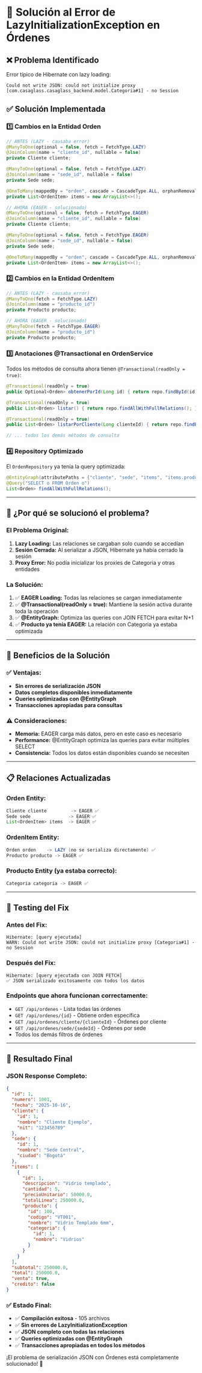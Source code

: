 # 🔧 Solución al Error de LazyInitializationException en Órdenes

## ❌ **Problema Identificado**

Error típico de Hibernate con lazy loading:
```
Could not write JSON: could not initialize proxy [com.casaglass.casaglass_backend.model.Categoria#1] - no Session
```

## ✅ **Solución Implementada**

### **1️⃣ Cambios en la Entidad Orden**

```java
// ANTES (LAZY - causaba error)
@ManyToOne(optional = false, fetch = FetchType.LAZY)
@JoinColumn(name = "cliente_id", nullable = false)
private Cliente cliente;

@ManyToOne(optional = false, fetch = FetchType.LAZY)
@JoinColumn(name = "sede_id", nullable = false)
private Sede sede;

@OneToMany(mappedBy = "orden", cascade = CascadeType.ALL, orphanRemoval = true)
private List<OrdenItem> items = new ArrayList<>();

// AHORA (EAGER - solucionado)
@ManyToOne(optional = false, fetch = FetchType.EAGER)
@JoinColumn(name = "cliente_id", nullable = false)
private Cliente cliente;

@ManyToOne(optional = false, fetch = FetchType.EAGER)
@JoinColumn(name = "sede_id", nullable = false)
private Sede sede;

@OneToMany(mappedBy = "orden", cascade = CascadeType.ALL, orphanRemoval = true, fetch = FetchType.EAGER)
private List<OrdenItem> items = new ArrayList<>();
```

### **2️⃣ Cambios en la Entidad OrdenItem**

```java
// ANTES (LAZY - causaba error)
@ManyToOne(fetch = FetchType.LAZY)
@JoinColumn(name = "producto_id")
private Producto producto;

// AHORA (EAGER - solucionado)
@ManyToOne(fetch = FetchType.EAGER)
@JoinColumn(name = "producto_id")
private Producto producto;
```

### **3️⃣ Anotaciones @Transactional en OrdenService**

Todos los métodos de consulta ahora tienen `@Transactional(readOnly = true)`:

```java
@Transactional(readOnly = true)
public Optional<Orden> obtenerPorId(Long id) { return repo.findById(id); }

@Transactional(readOnly = true)
public List<Orden> listar() { return repo.findAllWithFullRelations(); }

@Transactional(readOnly = true)
public List<Orden> listarPorCliente(Long clienteId) { return repo.findByClienteId(clienteId); }

// ... todos los demás métodos de consulta
```

### **4️⃣ Repository Optimizado**

El `OrdenRepository` ya tenía la query optimizada:

```java
@EntityGraph(attributePaths = {"cliente", "sede", "items", "items.producto"})
@Query("SELECT o FROM Orden o")
List<Orden> findAllWithFullRelations();
```

---

## 🎯 **¿Por qué se solucionó el problema?**

### **El Problema Original:**
1. **Lazy Loading:** Las relaciones se cargaban solo cuando se accedían
2. **Sesión Cerrada:** Al serializar a JSON, Hibernate ya había cerrado la sesión
3. **Proxy Error:** No podía inicializar los proxies de Categoria y otras entidades

### **La Solución:**
1. ✅ **EAGER Loading:** Todas las relaciones se cargan inmediatamente
2. ✅ **@Transactional(readOnly = true):** Mantiene la sesión activa durante toda la operación
3. ✅ **@EntityGraph:** Optimiza las queries con JOIN FETCH para evitar N+1
4. ✅ **Producto ya tenía EAGER:** La relación con Categoria ya estaba optimizada

---

## 🚀 **Beneficios de la Solución**

### **✅ Ventajas:**
- **Sin errores de serialización JSON**
- **Datos completos disponibles inmediatamente**
- **Queries optimizadas con @EntityGraph**
- **Transacciones apropiadas para consultas**

### **⚠️ Consideraciones:**
- **Memoria:** EAGER carga más datos, pero en este caso es necesario
- **Performance:** @EntityGraph optimiza las queries para evitar múltiples SELECT
- **Consistencia:** Todos los datos están disponibles cuando se necesiten

---

## 📋 **Relaciones Actualizadas**

### **Orden Entity:**
```java
Cliente cliente         -> EAGER ✅
Sede sede              -> EAGER ✅
List<OrdenItem> items  -> EAGER ✅
```

### **OrdenItem Entity:**
```java
Orden orden    -> LAZY (no se serializa directamente) ✅
Producto producto -> EAGER ✅
```

### **Producto Entity (ya estaba correcto):**
```java
Categoria categoria -> EAGER ✅
```

---

## 🧪 **Testing del Fix**

### **Antes del Fix:**
```
Hibernate: [query ejecutada]
WARN: Could not write JSON: could not initialize proxy [Categoria#1] - no Session
```

### **Después del Fix:**
```
Hibernate: [query ejecutada con JOIN FETCH]
✅ JSON serializado exitosamente con todos los datos
```

### **Endpoints que ahora funcionan correctamente:**
- `GET /api/ordenes` - Lista todas las órdenes
- `GET /api/ordenes/{id}` - Obtiene orden específica
- `GET /api/ordenes/cliente/{clienteId}` - Órdenes por cliente
- `GET /api/ordenes/sede/{sedeId}` - Órdenes por sede
- Todos los demás filtros de órdenes

---

## 🎉 **Resultado Final**

### **JSON Response Completo:**
```json
{
  "id": 1,
  "numero": 1001,
  "fecha": "2025-10-16",
  "cliente": {
    "id": 1,
    "nombre": "Cliente Ejemplo",
    "nit": "123456789"
  },
  "sede": {
    "id": 1,
    "nombre": "Sede Central",
    "ciudad": "Bogotá"
  },
  "items": [
    {
      "id": 1,
      "descripcion": "Vidrio templado",
      "cantidad": 5,
      "precioUnitario": 50000.0,
      "totalLinea": 250000.0,
      "producto": {
        "id": 100,
        "codigo": "VT001",
        "nombre": "Vidrio Templado 6mm",
        "categoria": {
          "id": 1,
          "nombre": "Vidrios"
        }
      }
    }
  ],
  "subtotal": 250000.0,
  "total": 250000.0,
  "venta": true,
  "credito": false
}
```

### **✅ Estado Final:**
- ✅ **Compilación exitosa** - 105 archivos
- ✅ **Sin errores de LazyInitializationException**
- ✅ **JSON completo con todas las relaciones**
- ✅ **Queries optimizadas con @EntityGraph**
- ✅ **Transacciones apropiadas en todos los métodos**

¡El problema de serialización JSON con Órdenes está completamente solucionado! 🚀